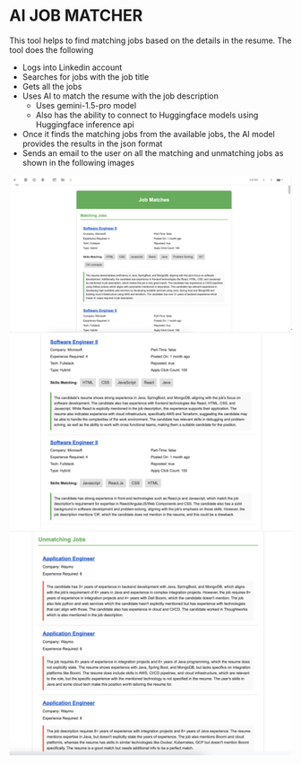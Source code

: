 # AI JOB MATCHER

This tool helps to find matching jobs based on the details in the resume. The tool does the following
- Logs into Linkedin account
- Searches for jobs with the job title
- Gets all the jobs
- Uses AI to match the resume with the job description
  - Uses gemini-1.5-pro model
  - Also has the ability to connect to Huggingface models using Huggingface inference api
- Once it finds the matching jobs from the available jobs, the AI model provides the results in the json format
- Sends an email to the user on all the matching and unmatching jobs as shown in the following images

![Matching jobs image 1](./assets/image1.png)
![Matching jobs image 2](./assets/image2.png)
![Unmatching jobs image](./assets/image3.png)

